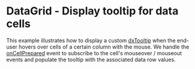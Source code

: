 # DataGrid - Display tooltip for data cells

This example illustrates how to display a custom [dxTooltip](https://js.devexpress.com/Documentation/ApiReference/UI_Widgets/dxTooltip/) when the end-user hovers over cells of a certain column with the mouse. We handle the [onCellPrepared](https://js.devexpress.com/Documentation/ApiReference/UI_Widgets/dxDataGrid/Configuration/#onCellPrepared) event to subscribe to the cell's mouseover / mouseout events and populate the tooltip with the associated data row values.
